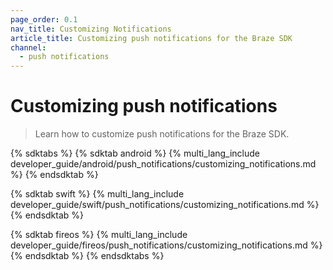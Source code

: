 ```yaml
---
page_order: 0.1
nav_title: Customizing Notifications
article_title: Customizing push notifications for the Braze SDK
channel:
  - push notifications
---
```


# Customizing push notifications

> Learn how to customize push notifications for the Braze SDK.

{% sdktabs %}
{% sdktab android %}
{% multi_lang_include developer_guide/android/push_notifications/customizing_notifications.md %}
{% endsdktab %}

{% sdktab swift %}
{% multi_lang_include developer_guide/swift/push_notifications/customizing_notifications.md %}
{% endsdktab %}

{% sdktab fireos %}
{% multi_lang_include developer_guide/fireos/push_notifications/customizing_notifications.md %}
{% endsdktab %}
{% endsdktabs %}
